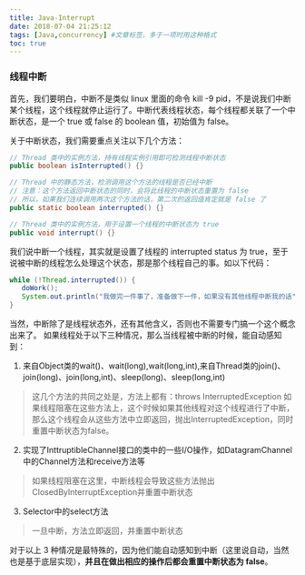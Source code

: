 ```yaml
---
title: Java-Interrupt
date: 2018-07-04 21:25:12
tags: [Java,concurrency] #文章标签，多于一项时用这种格式
toc: true
---
```

### 线程中断
首先，我们要明白，中断不是类似 linux 里面的命令 kill -9 pid，不是说我们中断某个线程，这个线程就停止运行了。中断代表线程状态，每个线程都关联了一个中断状态，是一个 true 或 false 的 boolean 值，初始值为 false。

关于中断状态，我们需要重点关注以下几个方法：
```Java
// Thread 类中的实例方法，持有线程实例引用即可检测线程中断状态
public boolean isInterrupted() {}

// Thread 中的静态方法，检测调用这个方法的线程是否已经中断
// 注意：这个方法返回中断状态的同时，会将此线程的中断状态重置为 false
// 所以，如果我们连续调用两次这个方法的话，第二次的返回值肯定就是 false 了
public static boolean interrupted() {}

// Thread 类中的实例方法，用于设置一个线程的中断状态为 true
public void interrupt() {}
```
我们说中断一个线程，其实就是设置了线程的 interrupted status 为 true，至于说被中断的线程怎么处理这个状态，那是那个线程自己的事。如以下代码：

```Java
while (!Thread.interrupted()) {
   doWork();
   System.out.println("我做完一件事了，准备做下一件，如果没有其他线程中断我的话");
}
```
当然，中断除了是线程状态外，还有其他含义，否则也不需要专门搞一个这个概念出来了。
如果线程处于以下三种情况，那么当线程被中断的时候，能自动感知到：
1. 来自Object类的wait()、wait(long),wait(long,int),来自Thread类的join()、join(long)、join(long,int)、sleep(long)、sleep(long,int)

> 这几个方法的共同之处是，方法上都有：throws InterruptedException
> 如果线程阻塞在这些方法上，这个时候如果其他线程对这个线程进行了中断，那么这个线程会从这些方法中立即返回，抛出InterruptedException，同时重置中断状态为false。

2. 实现了InttruptibleChannel接口的类中的一些I/O操作，如DatagramChannel中的Channel方法和receive方法等

> 如果线程阻塞在这里，中断线程会导致这些方法抛出ClosedByInterruptException并重置中断状态

3. Selector中的select方法

> 一旦中断，方法立即返回，并重置中断状态

对于以上 3 种情况是最特殊的，因为他们能自动感知到中断（这里说自动，当然也是基于底层实现），**并且在做出相应的操作后都会重置中断状态为 false**。

